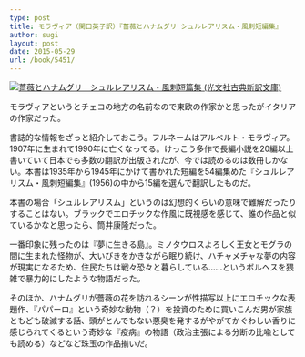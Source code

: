 ```yaml
---
type: post
title: モラヴィア（関口英子訳）『薔薇とハナムグリ シュルレアリスム・風刺短編集』
author: sugi
layout: post
date: 2015-05-29
url: /book/5451/
---
```

<a href="http://www.amazon.co.jp/exec/obidos/ASIN/4334753108/chezsugi-22/ref=nosim/" onclick="_gaq.push(['_trackEvent', 'outbound-article', 'http://www.amazon.co.jp/exec/obidos/ASIN/4334753108/chezsugi-22/ref=nosim/', '']);" name="amazletlink" target="_blank"><img src="http://i1.wp.com/ecx.images-amazon.com/images/I/41%2BEjnsjxKL.jpg?w=660" alt="薔薇とハナムグリ　シュルレアリスム・風刺短篇集 (光文社古典新訳文庫)" class="alignleft"  data-recalc-dims="1" /></a>

モラヴィアというとチェコの地方の名前なので東欧の作家かと思ったがイタリアの作家だった。

書誌的な情報をざっと紹介しておこう。フルネームはアルベルト・モラヴィア。1907年に生まれて1990年に亡くなってる。けっこう多作で長編小説を20編以上書いていて日本でも多数の翻訳が出版されたが、今では読めるのは数冊しかない。本書は1935年から1945年にかけて書かれた短編を54編集めた『シュルレアリスム・風刺短編集』(1956)の中から15編を選んで翻訳したものだ。

本書の場合「シュルレアリスム」というのは幻想的くらいの意味で難解だったりすることはない。ブラックでエロチックな作風に既視感を感じて、誰の作品と似ているかなと思ったら、筒井康隆だった。

一番印象に残ったのは『夢に生きる島』。ミノタウロスよろしく王女とモグラの間に生まれた怪物が、大いびきをかきながら眠り続け、ハチャメチャな夢の内容が現実になるため、住民たちは戦々恐々と暮らしている……というボルヘスを猥雑で暴力的にしたような物語だった。

そのほか、ハナムグリが薔薇の花を訪れるシーンが性描写以上にエロチックな表題作、『パパーロ』という奇妙な動物（？）を投資のために買いこんだ男が家族ともども破滅する話、頭がとんでもない悪臭を発するがやがてかぐわしい香りに感じられてくるという奇妙な『疫病』の物語（政治主張による分断の比喩としても読める）などなど珠玉の作品揃いだ。